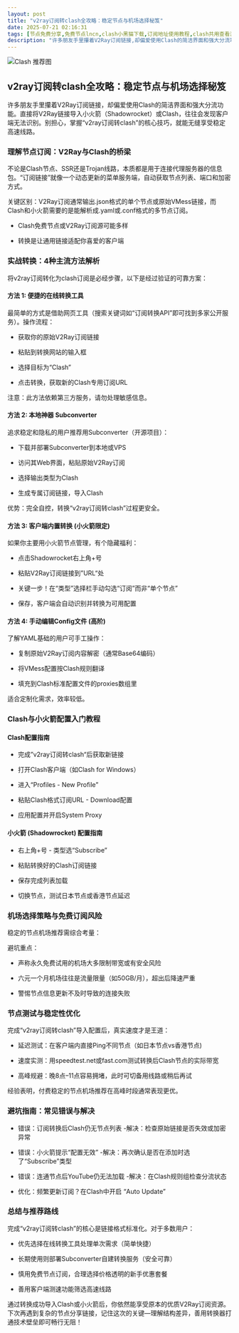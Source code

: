 ```yaml
---
layout: post
title: "v2ray订阅转clash全攻略：稳定节点与机场选择秘笈"
date: 2025-07-21 02:16:31
tags: [节点免费分享,免费节点lncn,clash小黑猫下载,订阅地址使用教程,clash共用查看浏览记录,普通节点订阅地址,clash配置节点购买及使用]
description: "许多朋友手里攥着V2Ray订阅链接,却偏爱使用Clash的简洁界面和强大分流功能。直接将V2Ray链接导入小火箭（Shadowrocket）或Clash,往往会发现客户端无法识别。别担心,掌握\"v2ray订阅转clash\"的核心技巧,就能无缝享受稳定高速线路。"
---
```


![Clash 推荐图](https://clashjd.github.io/assets/img/tiktok机场推荐.png)

## v2ray订阅转clash全攻略：稳定节点与机场选择秘笈

许多朋友手里攥着V2Ray订阅链接，却偏爱使用Clash的简洁界面和强大分流功能。直接将V2Ray链接导入小火箭（Shadowrocket）或Clash，往往会发现客户端无法识别。别担心，掌握“v2ray订阅转clash”的核心技巧，就能无缝享受稳定高速线路。

### 理解节点订阅：V2Ray与Clash的桥梁

不论是Clash节点、SSR还是Trojan线路，本质都是用于连接代理服务器的信息包。“订阅链接”就像一个动态更新的菜单服务端，自动获取节点列表、端口和加密方式。

关键区别：V2Ray订阅通常输出.json格式的单个节点或原始VMess链接，而Clash和小火箭需要的是能解析成.yaml或.conf格式的多节点订阅。

- Clash免费节点或V2Ray订阅源可能多样

- 转换是让通用链接适配你喜爱的客户端

### 实战转换：4种主流方法解析

将v2ray订阅转化为clash订阅是必经步骤，以下是经过验证的可靠方案：

#### 方法 1: 便捷的在线转换工具

最简单的方式是借助网页工具（搜索关键词如“订阅转换API”即可找到多家公开服务）。操作流程：

- 获取你的原始V2Ray订阅链接

- 粘贴到转换网站的输入框

- 选择目标为“Clash”

- 点击转换，获取新的Clash专用订阅URL

注意：此方法依赖第三方服务，请勿处理敏感信息。

#### 方法 2: 本地神器 Subconverter

追求稳定和隐私的用户推荐用Subconverter（开源项目）：

- 下载并部署Subconverter到本地或VPS

- 访问其Web界面，粘贴原始V2Ray订阅

- 选择输出类型为Clash

- 生成专属订阅链接，导入Clash

优势：完全自控，转换“v2ray订阅转clash”过程更安全。

#### 方法 3: 客户端内置转换 (小火箭限定)

如果你主要用小火箭节点管理，有个隐藏福利：

- 点击Shadowrocket右上角+号

- 粘贴V2Ray订阅链接到”URL“处

- 关键一步！在“类型”选择栏手动勾选“订阅”而非“单个节点”

- 保存，客户端会自动识别并转换为可用配置

#### 方法 4: 手动编辑Config文件 (高阶)

了解YAML基础的用户可手工操作：

- 复制原始V2Ray订阅内容解密（通常Base64编码）

- 将VMess配置按Clash规则翻译

- 填充到Clash标准配置文件的proxies数组里

适合定制化需求，效率较低。

### Clash与小火箭配置入门教程

#### Clash配置指南

- 完成”v2ray订阅转clash“后获取新链接

- 打开Clash客户端（如Clash for Windows）

- 进入“Profiles - New Profile”

- 粘贴Clash格式订阅URL - Download配置

- 应用配置并开启System Proxy

#### 小火箭 (Shadowrocket) 配置指南

- 右上角+号 - 类型选“Subscribe”

- 粘贴转换好的Clash订阅链接

- 保存完成列表加载

- 切换节点，测试日本节点或香港节点延迟

### 机场选择策略与免费订阅风险

稳定的节点机场推荐需综合考量：

避坑重点：

- 声称永久免费试用的机场大多限制带宽或有安全风险

- 六元一个月机场往往是流量限量（如50GB/月），超出后降速严重

- 警惕节点信息更新不及时导致的连接失败

### 节点测试与稳定性优化

完成“v2ray订阅转clash”导入配置后，真实速度才是王道：

- 延迟测试：在客户端内直接Ping不同节点（如日本节点vs香港节点)

- 速度实测：用speedtest.net或fast.com测试转换后Clash节点的实际带宽

- 高峰规避：晚8点–11点容易拥堵，此时可切备用线路或稍后再试

经验表明，付费稳定的节点机场推荐在高峰时段通常表现更优。

### 避坑指南：常见错误与解决

- 错误：订阅转换后Clash仍无节点列表 -解决：检查原始链接是否失效或加密异常

- 错误：小火箭提示“配置无效” -解决：再次确认是否在添加时选了“Subscribe”类型

- 错误：连通节点后YouTube仍无法加载 -解决：在Clash规则组检查分流状态

- 优化：频繁更新订阅？在Clash中开启 “Auto Update”

### 总结与推荐路线

完成“v2ray订阅转clash”的核心是链接格式标准化。对于多数用户：

- 优先选择在线转换工具处理单次需求（简单快捷）

- 长期使用则部署Subconverter自建转换服务（安全可靠）

- 慎用免费节点订阅，合理选择价格透明的新手优惠套餐

- 善用客户端测速功能筛选高速线路

通过转换成功导入Clash或小火箭后，你依然能享受原本的优质V2Ray订阅资源。下次再遇到复杂的节点分享链接，记住这次的关键—理解结构差异，善用转换器打通技术壁垒即可畅行无阻！
